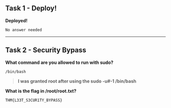 ## Task 1 - Deploy!
**Deployed!**

`No answer needed`

------------
## Task 2 - Security Bypass
**What command are you allowed to run with sudo?**

`/bin/bash`

> **I was granted root after using the sudo -u#-1 /bin/bash**

**What is the flag in /root/root.txt?**

`THM{L33T_S3CUR1TY_BYPASS}`